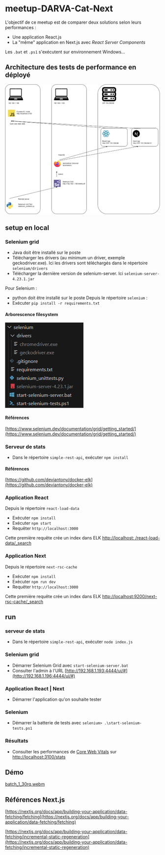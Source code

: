 # meetup-DARVA-Cat-Next

L'objectif de ce meetup est de comparer deux solutions selon leurs performances :
* Une application React.js
* La "même" application en Next.js avec _React Server Components_

Les `.bat` et `.ps1` s'exécutent sur environnement Windows...

## Architecture des tests de performance en déployé

![archi déployée](./docs/meetup-DARVA-Cat-Next_server.drawio.png?raw=true)

## setup en local

### Selenium grid

* Java doit être installé sur le poste
* Télécharger les drivers (au minimum un driver, exemple geckodriver.exe). Ici les drivers sont téléchargés dans le répertoire `selenium/drivers`
* Télécharger la dernière version de selenium-server. Ici `selenium-server-4.23.1.jar`

Pour Selenium :
* python doit être installé sur le poste
Depuis le répertoire `selenium` :
* Exécuter `pip install -r requirements.txt`

#### Arborescence filesystem

![arbo filesystem](./docs/selenium_prerequis.png?raw=true)

#### Références

[https://www.selenium.dev/documentation/grid/getting_started/](https://www.selenium.dev/documentation/grid/getting_started/)

### Serveur de stats

* Dans le répertoire `simple-rest-api`, exécuter `npm install`

#### Références

[https://github.com/deviantony/docker-elk](https://github.com/deviantony/docker-elk)

### Application React

Depuis le répertoire `react-load-data`
* Exécuter `npm install`
* Exécuter `npm start`
* Requêter `http://localhost:3000`

Cette première requête crée un index dans ELK [http://localhost:    /react-load-data/_search](http://localhost:9200/react-load-data/_search)

### Application Next

Depuis le répertoire `next-rsc-cache`
* Exécuter `npm install`
* Exécuter `npm run dev`
* Requêter `http://localhost:3000`

Cette première requête crée un index dans ELK [http://localhost:9200/next-rsc-cache/_search](http://localhost:9200/next-rsc-cache/_search)

## run

### serveur de stats

* Dans le répertoire `simple-rest-api`, exécuter `node index.js`

### Selenium grid

* Démarrer Selenium Grid avec `start-selenium-server.bat`
* Consulter l'admin à l'URL [http://192.168.1.193:4444/ui/#](http://192.168.1.196:4444/ui/#)

### Application React | Next

* Démarrer l'application qu'on souhaite tester

### Selenium

* Démarrer la batterie de tests avec `selenium> .\start-selenium-tests.ps1`

### Résultats

* Consulter les performances de [Core Web Vitals](https://support.google.com/webmasters/answer/9205520?hl=fr) sur [http://localhost:3100/stats](http://localhost:3100/stats)

## Démo

[batch_1_30rq.webm](./docs/batch_1_30rq.webm?raw=true)

## Références Next.js

[https://nextjs.org/docs/app/building-your-application/data-fetching/fetching](https://nextjs.org/docs/app/building-your-application/data-fetching/fetching)

[https://nextjs.org/docs/app/building-your-application/data-fetching/incremental-static-regeneration](https://nextjs.org/docs/app/building-your-application/data-fetching/incremental-static-regeneration)